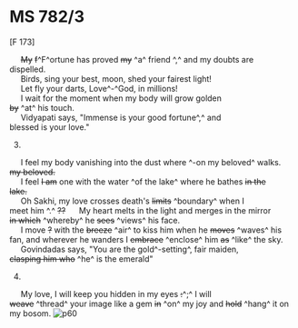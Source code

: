 # MS 782/3

[F 173]

&nbsp;&nbsp;&nbsp;&nbsp;&nbsp;~~My~~ ~~f~~^F^ortune has proved ~~my~~ ^a^ friend ^,^ and my doubts are \
dispelled. \
&nbsp;&nbsp;&nbsp;&nbsp;&nbsp;Birds, sing your best, moon, shed your fairest light! \
&nbsp;&nbsp;&nbsp;&nbsp;&nbsp;Let fly your darts, Love^-^God, in millions! \
&nbsp;&nbsp;&nbsp;&nbsp;&nbsp;I wait for the moment when my body will grow golden \
~~by~~ ^at^ his touch. \
&nbsp;&nbsp;&nbsp;&nbsp;&nbsp;Vidyapati says, "Immense is your good fortune^,^ and \
blessed is your love." 

3. 
&nbsp;&nbsp;&nbsp;&nbsp;&nbsp;I feel my body vanishing into the dust where ^-on my beloved^ walks. \
~~my beloved.~~ \
&nbsp;&nbsp;&nbsp;&nbsp;&nbsp;I feel ~~I am~~ one with the water ^of the lake^ where he bathes ~~in the~~ \
~~lake.~~ \
&nbsp;&nbsp;&nbsp;&nbsp;&nbsp;Oh Sakhi, my love crosses death's ~~limits~~ ^boundary^ when I \
meet him ^.^ ~~??~~
&nbsp;&nbsp;&nbsp;&nbsp;&nbsp;My heart melts in the light and merges in the mirror \
~~in which~~ ^whereby^ he ~~sees~~ ^views^ his face. \
&nbsp;&nbsp;&nbsp;&nbsp;&nbsp;I move ~~?~~ with the ~~breeze~~ ^air^ to kiss him when he ~~moves~~ ^waves^ his \
fan, and wherever he wanders I ~~embrace~~ ^enclose^ him ~~as~~ ^like^ the sky. \
&nbsp;&nbsp;&nbsp;&nbsp;&nbsp;Govindadas says, "You are the gold^-setting^, fair maiden, \
~~clasping him who~~ ^he^ is the emerald"

4. 
&nbsp;&nbsp;&nbsp;&nbsp;&nbsp;My love, I will keep you hidden in my eyes ~~:~~^;^ I will \
~~weave~~ ^thread^ your image like a gem ~~in~~ ^on^ my joy and ~~hold~~ ^hang^ it on my bosom.
![p60](MS782_3-060.jpg)
